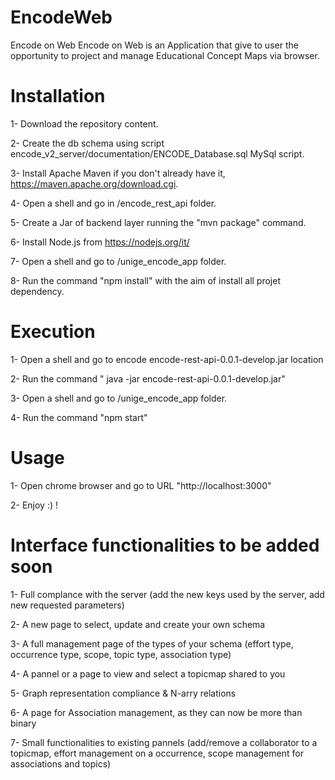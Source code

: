 # EncodeWeb
Encode on Web
Encode on Web is an Application that give to user the opportunity to project and manage Educational Concept Maps via browser.

# Installation

1- Download the repository content.

2- Create the db schema using script encode_v2_server/documentation/ENCODE_Database.sql MySql script.

3- Install Apache Maven if you don't already have it, https://maven.apache.org/download.cgi.

4- Open a shell and go in /encode_rest_api folder.

5- Create a Jar of backend layer running the "mvn package" command.

6- Install Node.js from https://nodejs.org/it/

7- Open a shell and go to /unige_encode_app folder.

8- Run the command "npm install" with the aim of install all projet dependency.

# Execution

1- Open a shell and go to encode encode-rest-api-0.0.1-develop.jar location

2- Run the command " java -jar encode-rest-api-0.0.1-develop.jar"

3- Open a shell and go to  /unige_encode_app folder.

4- Run the command "npm start"

# Usage

1- Open chrome browser and go to URL "http://localhost:3000"

2- Enjoy :) !

# Interface functionalities to be added soon

1- Full complance with the server (add the new keys used by the server, add new requested parameters)

2- A new page to select, update and create your own schema

3- A full management page of the types of your schema (effort type, occurrence type, scope, topic type, association type)

4- A pannel or a page to view and select a topicmap shared to you

5- Graph representation compliance & N-arry relations

6- A page for Association management, as they can now be more than binary

7- Small functionalities to existing pannels (add/remove a collaborator to a topicmap, effort management on a occurrence, scope management for associations and topics)
